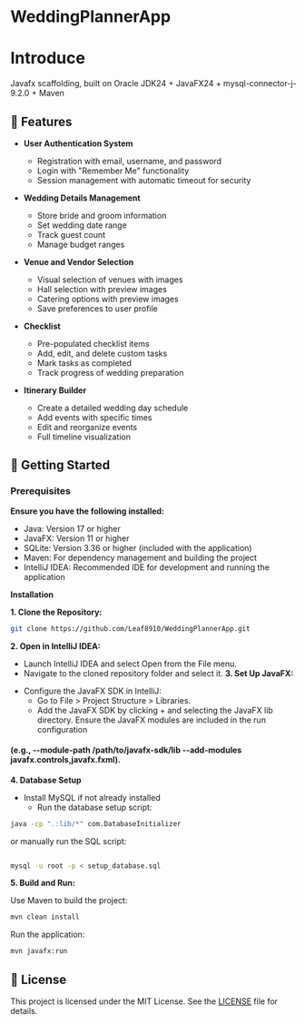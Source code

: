 # WeddingPlannerApp

# Introduce
Javafx scaffolding, built on Oracle JDK24 + JavaFX24 + mysql-connector-j-9.2.0  + Maven


## 🎯 Features
- **User Authentication System**

    * Registration with email, username, and password
    * Login with "Remember Me" functionality
    * Session management with automatic timeout for security


- **Wedding Details Management**

    * Store bride and groom information
    * Set wedding date range
    * Track guest count
    * Manage budget ranges


- **Venue and Vendor Selection**

    * Visual selection of venues with images
    * Hall selection with preview images
    * Catering options with preview images
    * Save preferences to user profile


- **Checklist**

    * Pre-populated checklist items
    * Add, edit, and delete custom tasks
    * Mark tasks as completed
    * Track progress of wedding preparation


- **Itinerary Builder**

    * Create a detailed wedding day schedule
    * Add events with specific times
    * Edit and reorganize events
    * Full timeline visualization




## 🚀 Getting Started
### **Prerequisites**

__Ensure you have the following installed:__

* Java: Version 17 or higher
* JavaFX: Version 11 or higher
* SQLite: Version 3.36 or higher (included with the application)
* Maven: For dependency management and building the project
* IntelliJ IDEA: Recommended IDE for development and running the application

**Installation**

  __1. Clone the Repository:__
```bash
git clone https://github.com/Leaf8910/WeddingPlannerApp.git
```
  __2. Open in IntelliJ IDEA:__

  * Launch IntelliJ IDEA and select Open from the File menu.
  * Navigate to the cloned repository folder and select it.
__3. Set Up JavaFX:__

  - Configure the JavaFX SDK in IntelliJ:
      - Go to File > Project Structure > Libraries.
      - Add the JavaFX SDK by clicking + and selecting the JavaFX lib directory.
  Ensure the JavaFX modules are included in the run configuration 
  #### (e.g., --module-path /path/to/javafx-sdk/lib --add-modules javafx.controls,javafx.fxml).

__4. Database Setup__
  

  * Install MySQL if not already installed
    * Run the database setup script:
```bash
java -cp ".:lib/*" com.DatabaseInitializer
```
or manually run the SQL script:

```bash

mysql -u root -p < setup_database.sql
```

__5. Build and Run:__

Use Maven to build the project:
```bash
mvn clean install
```
Run the application:
```bash
mvn javafx:run
```

## 📝 License
This project is licensed under the MIT License. See the [LICENSE](https://choosealicense.com/licenses/mit/)  file for details.
